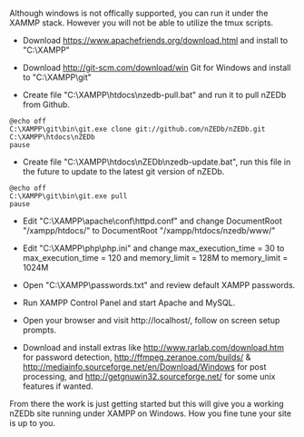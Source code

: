 Although windows is not offically supported, you can run it under the XAMMP stack. However you will not be able to utilize the tmux scripts.

* Download https://www.apachefriends.org/download.html and install to "C:\XAMPP\"   

* Download http://git-scm.com/download/win Git for Windows and install to "C:\XAMPP\git\"  

* Create file "C:\XAMPP\htdocs\nzedb-pull.bat" and run it to pull nZEDb from Github.

```
@echo off  
C:\XAMPP\git\bin\git.exe clone git://github.com/nZEDb/nZEDb.git C:\XAMPP\htdocs\nZEDb  
pause  
```

* Create file "C:\XAMPP\htdocs\nZEDb\nzedb-update.bat", run this file in the future to update to the latest git version of nZEDb.

```
@echo off  
C:\XAMPP\git\bin\git.exe pull  
pause  
```

* Edit "C:\XAMPP\apache\conf\httpd.conf" and change DocumentRoot "/xampp/htdocs/" to DocumentRoot "/xampp/htdocs/nzedb/www/"  

* Edit "C:\XAMPP\php\php.ini" and change max_execution_time = 30 to max_execution_time = 120 and memory_limit = 128M to memory_limit = 1024M  

* Open "C:\XAMPP\passwords.txt" and review default XAMPP passwords.  

* Run XAMPP Control Panel and start Apache and MySQL.  

* Open your browser and visit http://localhost/, follow on screen setup prompts.  

* Download and install extras like http://www.rarlab.com/download.htm for password detection, http://ffmpeg.zeranoe.com/builds/ & http://mediainfo.sourceforge.net/en/Download/Windows for post processing, and http://getgnuwin32.sourceforge.net/ for some unix features if wanted.

From there the work is just getting started but this will give you a working nZEDb site running under XAMPP on Windows. How you fine tune your site is up to you.

